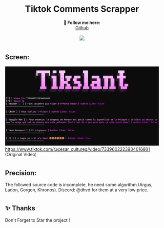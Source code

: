 <h1 align="center">Tiktok Comments Scrapper</h1>

<p align="center">
  <b>🖤 Follow me here:</b><br>
  <a href="https://github.com/lutherantz">Github</a>
  <br>
  <br>
  <img src="https://i.pinimg.com/564x/02/07/52/020752b6ee136d98acb542c54bd083f7.jpg">
</p>

#

## Screen:

![Screen](./screen.png)
https://www.tiktok.com/@cesar_cultureg/video/7339602223934016801 (Original Video)
#

## Precision:

The followed source code is incomplete, he need some algorithm (Argus, Ladon, Gorgon, Khronos). Discord: @dhvd for them at a very low price.

#

## ✨ Thanks

Don't Forget to Star the project !
